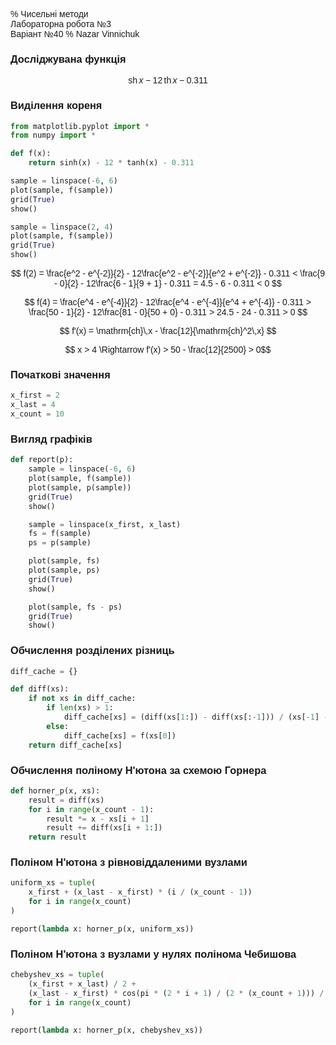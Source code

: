 % Чисельні методи <br> Лабораторна робота №3 <br> Варіант №40
% Nazar Vinnichuk

### Досліджувана функція

$$ \mathrm{sh}\,x - 12\,\mathrm{th}\,x - 0.311 $$

### Виділення кореня

```python
from matplotlib.pyplot import *
from numpy import *

def f(x):
    return sinh(x) - 12 * tanh(x) - 0.311

sample = linspace(-6, 6)
plot(sample, f(sample))
grid(True)
show()

sample = linspace(2, 4)
plot(sample, f(sample))
grid(True)
show()
```

$$
f(2) = \frac{e^2 - e^{-2}}{2} - 12\frac{e^2 - e^{-2}}{e^2 + e^{-2}} - 0.311 <
\frac{9 - 0}{2} - 12\frac{6 - 1}{9 + 1} - 0.311 = 4.5 - 6 - 0.311 < 0
$$

$$
f(4) = \frac{e^4 - e^{-4}}{2} - 12\frac{e^4 - e^{-4}}{e^4 + e^{-4}} - 0.311 >
\frac{50 - 1}{2} - 12\frac{81 - 0}{50 + 0} - 0.311 > 24.5 - 24 - 0.311 > 0
$$

$$ f'(x) = \mathrm{ch}\,x - \frac{12}{\mathrm{ch}^2\,x} $$

$$ x > 4 \Rightarrow f'(x) > 50 - \frac{12}{2500} > 0$$

### Початкові значення

```python
x_first = 2
x_last = 4
x_count = 10
```

### Вигляд графіків

```python
def report(p):
    sample = linspace(-6, 6)
    plot(sample, f(sample))
    plot(sample, p(sample))
    grid(True)
    show()

    sample = linspace(x_first, x_last)
    fs = f(sample)
    ps = p(sample)

    plot(sample, fs)
    plot(sample, ps)
    grid(True)
    show()

    plot(sample, fs - ps)
    grid(True)
    show()
```

### Обчислення розділених різниць

```python
diff_cache = {}

def diff(xs):
    if not xs in diff_cache:
        if len(xs) > 1:
            diff_cache[xs] = (diff(xs[1:]) - diff(xs[:-1])) / (xs[-1] - xs[0])
        else:
            diff_cache[xs] = f(xs[0])
    return diff_cache[xs]
```

### Обчислення поліному Н'ютона за схемою Горнера

```python
def horner_p(x, xs):
    result = diff(xs)
    for i in range(x_count - 1):
        result *= x - xs[i + 1]
        result += diff(xs[i + 1:])
    return result
```

### Поліном Н'ютона з рівновіддаленими вузлами

```python
uniform_xs = tuple(
    x_first + (x_last - x_first) * (i / (x_count - 1))
    for i in range(x_count)
)

report(lambda x: horner_p(x, uniform_xs))
```

### Поліном Н'ютона з вузлами у нулях полінома Чебишова

```python
chebyshev_xs = tuple(
    (x_first + x_last) / 2 +
    (x_last - x_first) * cos(pi * (2 * i + 1) / (2 * (x_count + 1))) / 2
    for i in range(x_count)
)

report(lambda x: horner_p(x, chebyshev_xs))
```


<style>
    body {
        font-family: sans-serif;
    }
    .MathJax * {
        color: inherit !important;
    }
</style>
